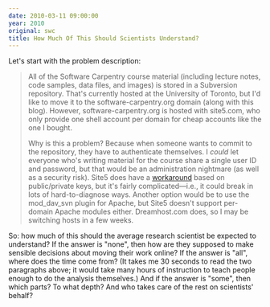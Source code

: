 ```yaml
---
date: 2010-03-11 09:00:00
year: 2010
original: swc
title: How Much Of This Should Scientists Understand?
---
```

<p>Let's start with the problem description:</p>
<blockquote><p>All of the Software Carpentry course material (including lecture notes, code samples, data files, and images) is stored in a Subversion repository. That's currently hosted at the University of Toronto, but I'd like to move it to the software-carpentry.org domain (along with this blog). However, software-carpentry.org is hosted with site5.com, who only provide one shell account per domain for cheap accounts like the one I bought.</p>
<p>Why is this a problem? Because when someone wants to commit to the repository, they have to authenticate themselves. I <em>could</em> let everyone who's writing material for the course share a single user ID and password, but that would be an administration nightmare (as well as a security risk). Site5 does have a <a href="http://wiki.site5.com/SVN/Subversion_%28SVN%29_Setup_Guide#Configure_authorization">workaround</a> based on public/private keys, but it's fairly complicated&mdash;i.e., it could break in lots of hard-to-diagnose ways. Another option would be to use the mod_dav_svn plugin for Apache, but Site5 doesn't support per-domain Apache modules either. Dreamhost.com does, so I may be switching hosts in a few weeks.</p></blockquote>
<p>So: how much of this should the average research scientist be expected to understand? If the answer is "none", then how are they supposed to make sensible decisions about moving their work online? If the answer is "all", where does the time come from? (It takes me 30 seconds to read the two paragraphs above; it would take many hours of instruction to teach people enough to do the analysis themselves.)  And if the answer is "some", then which parts? To what depth? And who takes care of the rest on scientists' behalf?</p>
